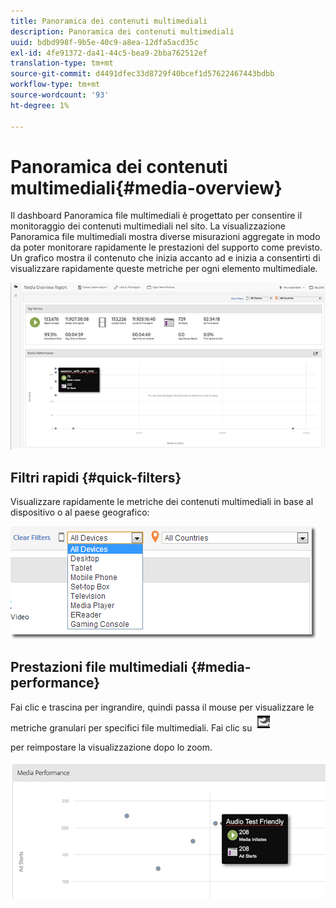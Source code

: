```yaml
---
title: Panoramica dei contenuti multimediali
description: Panoramica dei contenuti multimediali
uuid: bdbd998f-9b5e-40c9-a8ea-12dfa5acd35c
exl-id: 4fe91372-da41-44c5-bea9-2bba762512ef
translation-type: tm+mt
source-git-commit: d4491dfec33d8729f40bcef1d57622467443bdbb
workflow-type: tm+mt
source-wordcount: '93'
ht-degree: 1%

---
```


# Panoramica dei contenuti multimediali{#media-overview}

Il dashboard Panoramica file multimediali è progettato per consentire il monitoraggio dei contenuti multimediali nel sito. La visualizzazione Panoramica file multimediali mostra diverse misurazioni aggregate in modo da poter monitorare rapidamente le prestazioni del supporto come previsto. Un grafico mostra il contenuto che inizia accanto ad e inizia a consentirti di visualizzare rapidamente queste metriche per ogni elemento multimediale.

![](assets/media_overview.png)

<!--
![](assets/media_overview.png){width="672px"} 
-->

## Filtri rapidi {#quick-filters}

Visualizzare rapidamente le metriche dei contenuti multimediali in base al dispositivo o al paese geografico:

![](assets/video-overview-report-filters.png)

<!--
![](assets/video-overview-report-filters.png){width="400px"}
-->

## Prestazioni file multimediali {#media-performance}

Fai clic e trascina per ingrandire, quindi passa il mouse per visualizzare le metriche granulari per specifici file multimediali. Fai clic su  ![](assets/video-overview-report-revert.png)

per reimpostare la visualizzazione dopo lo zoom.

![](assets/media_overview_zoom.png)

<!--
![](assets/media_overview_zoom.png){width="400px"}
-->

